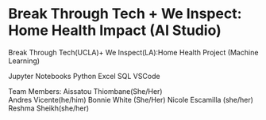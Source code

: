 # Break Through Tech + We Inspect: Home Health Impact (AI Studio)
Break Through Tech(UCLA)+ We Inspect(LA):Home Health Project (Machine Learning)

Jupyter Notebooks
Python
Excel
SQL
VSCode

Team Members: 
Aissatou Thiombane(She/Her) <br>
Andres Vicente(he/him)
Bonnie White (She/Her)
Nicole Escamilla (she/her)
Reshma Sheikh(she/her)

